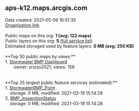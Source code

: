<h2>aps-k12.maps.arcgis.com</h2> Data created: 2021-05-06 16:51:35 <br /><a target='new' href='https://aps-k12.maps.arcgis.com'>Organization link</a><br /><br />Public maps on this org: <b>1 (avg: 122 maps)</b><br />Public layers on this org: <b>5 </b>(<a target='new' href='https://services.arcgis.com/TiInkghCbuFKyALt/ArcGIS/rest/services'>full service list</a>)<br />Estimated storaged used by feature layers: <b>0 MB (avg: 250 KB)</b><br /><br />**Top 50 public maps by views:**<br />  1. <a target='new' href='https://www.arcgis.com/home/item.html?id=b72ba52afcf944028c90275eafc09c77'>Stormwater BMP Dashboard</a> <br />  &nbsp;&nbsp;&nbsp;&nbsp; &nbsp;&nbsp;owner: srizzo2021, views: 159<br /><br /><br />**Top 25 largest public feature services (estimated):**<br /> 1. <a target='new' href='https://www.arcgis.com/home/item.html?id=df83bea4df9849d6aba19881e4e613f1'>StormwaterBMP_Point</a><br /> &nbsp;&nbsp;&nbsp;&nbsp;storage: 0 MB, modified: 2021-03-19 15:14:28<br /> 2. <a target='new' href='https://www.arcgis.com/home/item.html?id=a6f250cfe3e1414784379effdc4e53ef'>BMP_InspectionStatus</a><br /> &nbsp;&nbsp;&nbsp;&nbsp;storage: 0 MB, modified: 2021-03-19 15:14:28<br />